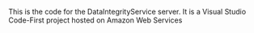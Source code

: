 This is the code for the DataIntegrityService server.  It is a Visual Studio Code-First project hosted on Amazon Web Services